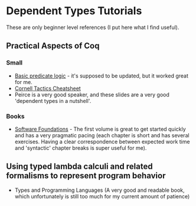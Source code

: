# Dependent Types Tutorials

These are only beginner level references (I put here what I find useful).

## Practical Aspects of Coq

### Small

+ [Basic predicate logic](https://coq.inria.fr/tutorial/1-basic-predicate-calculus) - it's supposed to be updated, but it worked great for me.
+ [Cornell Tactics Cheatsheet](https://www.cs.cornell.edu/courses/cs3110/2018sp/a5/coq-tactics-cheatsheet.html)
+ Peirce is a very good speaker, and these slides are a very good 'dependent types in a nutshell'.

### Books

+ [Software Foundations](https://softwarefoundations.cis.upenn.edu/) - The first volume is great to get started quickly and has a very
  pragmatic pacing (each chapter is short and has several exercises. Having a clear correspondence between expected work time and 'syntactic'
  chapter breaks is super useful for me).

## Using typed lambda calculi and related formalisms to represent program behavior

+ Types and Programming Languages (A very good and readable book, which unfortunately is still too much for my current amount of patience)
